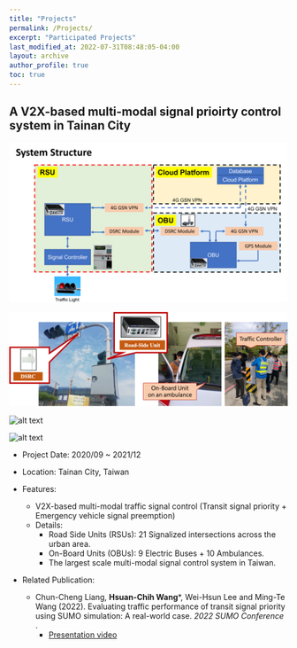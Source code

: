 ```yaml
---
title: "Projects"
permalink: /Projects/
excerpt: "Participated Projects"
last_modified_at: 2022-07-31T08:48:05-04:00
layout: archive
author_profile: true
toc: true
---
```


## A V2X-based multi-modal signal prioirty control system in Tainan City

![alt text](../assets/images/TainanTSP_SystemStructure.png)

![alt text](../assets/images/TainanTSP_1.png)

![alt text](../assets/images/TainanTSP_OBU_Bus.png)

![alt text](../assets/images/TainanTSP_OBU_EV.png)


* Project Date: 2020/09 ~ 2021/12
* Location: Tainan City, Taiwan
* Features:
    * V2X-based multi-modal traffic signal control (Transit signal priority + Emergency vehicle signal preemption)
    * Details: 
        * Road Side Units (RSUs): 21 Signalized intersections across the urban area.  
        * On-Board Units (OBUs): 9 Electric Buses + 10 Ambulances.
        * The largest scale multi-modal signal control system in Taiwan. 

* Related Publication:
    * Chun-Cheng Liang, **Hsuan-Chih Wang***, Wei-Hsun Lee and Ming-Te Wang (2022). Evaluating traffic performance of transit signal priority using SUMO simulation: A real-world case. _2022 SUMO Conference_ .
        * [Presentation video](https://www.youtube.com/watch?v=orrKpgA8jCw)








